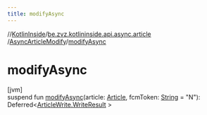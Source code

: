 ```yaml
---
title: modifyAsync
---
```

//[KotlinInside](../../../index.html)/[be.zvz.kotlininside.api.async.article](../index.html)
/[AsyncArticleModify](index.html)/[modifyAsync](modify-async.html)

# modifyAsync

[jvm]\
suspend fun [modifyAsync](modify-async.html)(article: [Article](../../be.zvz.kotlininside.api.type/-article/index.html),
fcmToken: [String](https://kotlinlang.org/api/latest/jvm/stdlib/kotlin/-string/index.html) = "N"):
Deferred&lt;[ArticleWrite.WriteResult](../../be.zvz.kotlininside.api.article/-article-write/-write-result/index.html)
&gt;





